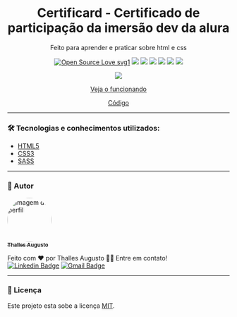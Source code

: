<h1 align="center"> Certificard - Certificado de participação da imersão dev da alura </h1>
<p align="center">Feito para aprender e praticar sobre html e css</p>

<div align="center">
  
[![Open Source Love svg1](https://badges.frapsoft.com/os/v1/open-source.svg?v=103)](https://github.com/ellerbrock/open-source-badges/) ![](https://img.shields.io/static/v1?label=licence&message=mit&color=green&style=for-the-badge) ![](https://img.shields.io/static/v1?label=Made%20with&message=HTML5&color=E34F26&style=for-the-badge&logo=html5) ![](https://img.shields.io/static/v1?label=Made%20with&message=CSS3&color=1572B6&style=for-the-badge&logo=css3)  ![](https://img.shields.io/static/v1?label=Made%20with&message=JavaScript&color=F7DF1E&style=for-the-badge&logo=javascript) ![](https://img.shields.io/static/v1?label=made%20with&message=sass&color=CC6699&style=for-the-badge&logo=sass) ![](https://img.shields.io/static/v1?label=status&message=finished&color=green&style=for-the-badge)

</div>

<div align="center">

![](./assets/img/banner-certificard.gif)

<a href="https://codepen.io/theslladev/full/MWJoMGd" target="_blank">Veja o funcionando </a>

[Código](https://github.com/ThesllaDev/Simple-Projects/tree/main/Certificard)

</div>

---

### 🛠 Tecnologias e conhecimentos utilizados:

* [HTML5](https://www.w3schools.com/html/default.asp)
* [CSS3](https://www.w3schools.com/css/default.asp)
* [SASS](https://sass-lang.com/)

---

### 👷 Autor

<a href="https://github.com/ThesllaDev">
 <img style="border-radius:50%;" src="https://avatars2.githubusercontent.com/u/61105850?v=4" width="100px;" alt="Imagem de perfil"/>
 <br />
 <sub><b>Thalles Augusto</b></sub></a>


Feito com ❤️ por Thalles Augusto 👋🏽 Entre em contato! <br/>
 [![Linkedin Badge](https://img.shields.io/badge/-Thalles-blue?style=flat-square&logo=Linkedin&logoColor=white&link=https://www.linkedin.com/in/thalles-augusto/)](https://www.linkedin.com/in/thalles-augusto/) 
[![Gmail Badge](https://img.shields.io/badge/-ThesllaDev@gmail.com-c14438?style=flat-square&logo=Gmail&logoColor=white&link=mailto:ThesllaDev@gmail.com)](mailto:ThesllaDev@gmail.com)

---

### 📝 Licença

Este projeto esta sobe a licença [MIT](./LICENSE).
